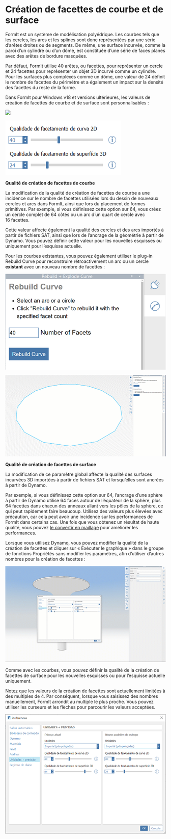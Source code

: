 # Création de facettes de courbe et de surface

FormIt est un système de modélisation polyédrique. Les courbes tels que les cercles, les arcs et les splines sont donc représentées par une série d’arêtes droites ou de segments. De même, une surface incurvée, comme la paroi d’un cylindre ou d’un dôme, est constituée d’une série de faces planes avec des arêtes de bordure masquées.

Par défaut, FormIt utilise 40 arêtes, ou facettes, pour représenter un cercle et 24 facettes pour représenter un objet 3D incurvé comme un cylindre. Pour les surfaces plus complexes comme un dôme, une valeur de 24 définit le nombre de facettes du périmètre et a également un impact sur la densité des facettes du reste de la forme.

Dans FormIt pour Windows v18 et versions ultérieures, les valeurs de création de facettes de courbe et de surface sont personnalisables :

![](../.gitbook/assets/faceting\_planter.gif)

![](../.gitbook/assets/faceting.png)

**Qualité de création de facettes de courbe**

La modification de la qualité de création de facettes de courbe a une incidence sur le nombre de facettes utilisées lors du dessin de nouveaux cercles et arcs dans FormIt, ainsi que lors du placement de formes primitives. Par exemple, si vous définissez cette option sur 64, vous créez un cercle complet de 64 côtés ou un arc d’un quart de cercle avec 16 facettes.

Cette valeur affecte également la qualité des cercles et des arcs importés à partir de fichiers SAT, ainsi que lors de l’ancrage de la géométrie à partir de Dynamo. Vous pouvez définir cette valeur pour les nouvelles esquisses ou uniquement pour l’esquisse actuelle.

Pour les courbes existantes, vous pouvez également utiliser le plug-in Rebuild Curve pour reconstruire rétroactivement un arc ou un cercle **existant** avec un nouveau nombre de facettes :

![](<../.gitbook/assets/screen-shot-2020-01-10-at-1.20.53-pm (1).png>)

![](<../.gitbook/assets/faceting_rebuild-curve (1).gif>)

**Qualité de création de facettes de surface**

La modification de ce paramètre global affecte la qualité des surfaces incurvées 3D importées à partir de fichiers SAT et lorsqu’elles sont ancrées à partir de Dynamo.

Par exemple, si vous définissez cette option sur 64, l’ancrage d’une sphère à partir de Dynamo utilise 64 faces autour de l’équateur de la sphère, plus 64 facettes dans chacun des anneaux allant vers les pôles de la sphère, ce qui peut rapidement faire beaucoup. Utilisez des valeurs plus élevées avec précaution, car cela peut avoir une incidence sur les performances de FormIt dans certains cas. Une fois que vous obtenez un résultat de haute qualité, vous pouvez [le convertir en maillage](meshes.md) pour améliorer les performances.

Lorsque vous utilisez Dynamo, vous pouvez modifier la qualité de la création de facettes et cliquer sur « Exécuter le graphique » dans le groupe de fonctions Propriétés sans modifier les paramètres, afin d’utiliser d’autres nombres pour la création de facettes :

![](<../.gitbook/assets/faceting_column (1).gif>)

Comme avec les courbes, vous pouvez définir la qualité de la création de facettes de surface pour les nouvelles esquisses ou pour l’esquisse actuelle uniquement.

Notez que les valeurs de la création de facettes sont actuellement limitées à des multiples de 4\. Par conséquent, lorsque vous saisissez des nombres manuellement, FormIt arrondit au multiple le plus proche. Vous pouvez utiliser les curseurs et les flèches pour parcourir les valeurs acceptées.

![](<../.gitbook/assets/units-+-precision (1).png>)

